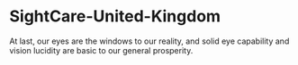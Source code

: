 # SightCare-United-Kingdom
At last, our eyes are the windows to our reality, and solid eye capability and vision lucidity are basic to our general prosperity.
